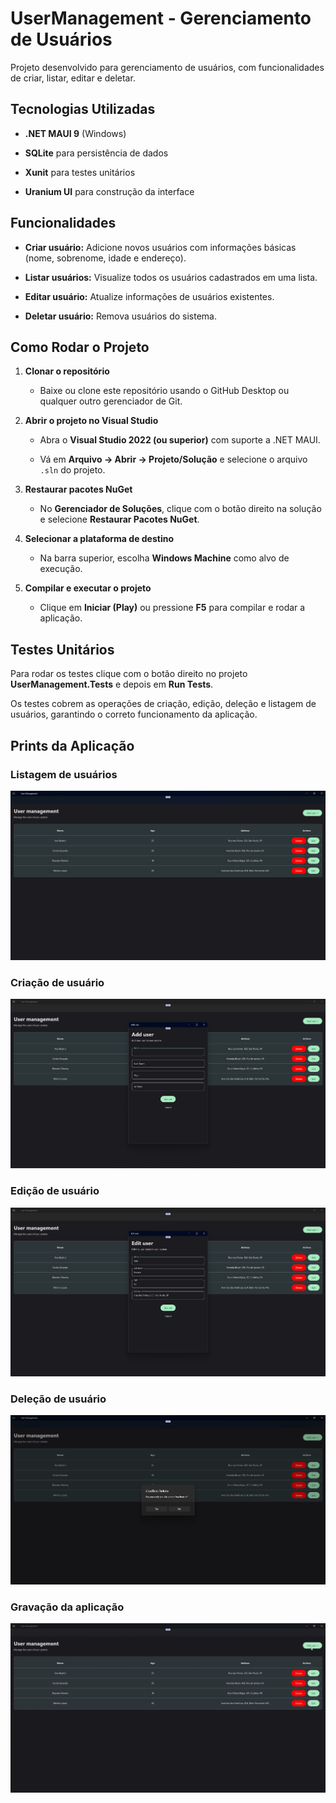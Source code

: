 # UserManagement - Gerenciamento de Usuários

Projeto desenvolvido para gerenciamento de usuários, com funcionalidades de criar, listar, editar e deletar.

## Tecnologias Utilizadas

- **.NET MAUI 9** (Windows)
    
- **SQLite** para persistência de dados
    
- **Xunit** para testes unitários
    
- **Uranium UI** para construção da interface
    

## Funcionalidades

- **Criar usuário:** Adicione novos usuários com informações básicas (nome, sobrenome, idade e endereço).
    
- **Listar usuários:** Visualize todos os usuários cadastrados em uma lista.
    
- **Editar usuário:** Atualize informações de usuários existentes.
    
- **Deletar usuário:** Remova usuários do sistema.

## Como Rodar o Projeto

1. **Clonar o repositório**
    
    - Baixe ou clone este repositório usando o GitHub Desktop ou qualquer outro gerenciador de Git.
        
2. **Abrir o projeto no Visual Studio**
    
    - Abra o **Visual Studio 2022 (ou superior)** com suporte a .NET MAUI.
        
    - Vá em **Arquivo → Abrir → Projeto/Solução** e selecione o arquivo `.sln` do projeto.
        
3. **Restaurar pacotes NuGet**
    
    - No **Gerenciador de Soluções**, clique com o botão direito na solução e selecione **Restaurar Pacotes NuGet**.
        
4. **Selecionar a plataforma de destino**
    
    - Na barra superior, escolha **Windows Machine** como alvo de execução.
        
5. **Compilar e executar o projeto**
    
    - Clique em **Iniciar (Play)** ou pressione **F5** para compilar e rodar a aplicação.

## Testes Unitários

Para rodar os testes clique com o botão direito no projeto **UserManagement.Tests** e depois em **Run Tests**.

Os testes cobrem as operações de criação, edição, deleção e listagem de usuários, garantindo o correto funcionamento da aplicação.

## Prints da Aplicação

### Listagem de usuários
![Listagem](./ReadMeAssets/listagem.png)
### Criação de usuário
![Criação](./ReadMeAssets/criacao.png)
### Edição de usuário
![Edição](./ReadMeAssets/edicao.png)
### Deleção de usuário
![Deleção](./ReadMeAssets/delecao.png)
### Gravação da aplicação
![Gravação](./ReadMeAssets/gravacao.gif)
